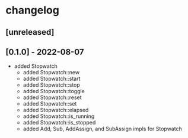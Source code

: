 # changelog

## [unreleased]

## [0.1.0] - 2022-08-07
* added Stopwatch
  * added Stopwatch::new
  * added Stopwatch::start
  * added Stopwatch::stop
  * added Stopwatch::toggle
  * added Stopwatch::reset
  * added Stopwatch::set
  * added Stopwatch::elapsed
  * added Stopwatch::is_running
  * added Stopwatch::is_stopped
  * added Add, Sub, AddAssign, and SubAssign impls for Stopwatch
